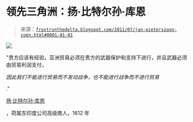 <!--yml

category: 未分类

日期：2024 年 5 月 12 日 23:35:49

-->

# 领先三角洲：扬·比特尔孙·库恩

> 来源：[`frontrunthedelta.blogspot.com/2011/07/jan-pieterszoon-coen.html#0001-01-01`](https://frontrunthedelta.blogspot.com/2011/07/jan-pieterszoon-coen.html#0001-01-01)

![](https://blogger.googleusercontent.com/img/b/R29vZ2xl/AVvXsEgD73sUDJrgNkhYkKX0w7BFwRz29zkSJigCOua7p_INKlAR0WewR5Q1c2wCOeM1x7yHlxwad2Puzv5AVsZuROjDVkwCi4wOaMHjG6ns6NuYhrgd2I_YGtHoOF0ZRYddWhC09d1joEVmO0M/s1600/coen1.jpg)

"贵方应该有经验，亚洲贸易必须在贵方的武器保护和支持下进行，并且武器必须由贸易利润支付，

*因此我们不能进行贸易而不发动战争，也不能进行战争而不进行贸易*

."

[扬·比特尔孙·库恩](http://en.wikipedia.org/wiki/Jan_Pieterszoon_Coen)

，荷属东印度公司高级商人，1612 年
